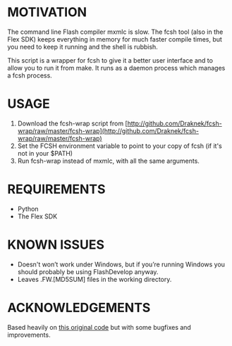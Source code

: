 MOTIVATION
==========

The command line Flash compiler mxmlc is slow. The fcsh tool (also in the Flex SDK)
keeps everything in memory for much faster compile times, but you need to keep it
running and the shell is rubbish.

This script is a wrapper for fcsh to give it a better user interface and to allow
you to run it from make. It runs as a daemon process which manages a fcsh process.


USAGE
=====

1. Download the fcsh-wrap script from [http://github.com/Draknek/fcsh-wrap/raw/master/fcsh-wrap](http://github.com/Draknek/fcsh-wrap/raw/master/fcsh-wrap)
2. Set the FCSH environment variable to point to your copy of fcsh (if it's not in your $PATH)
3. Run fcsh-wrap instead of mxmlc, with all the same arguments.


REQUIREMENTS
============

* Python
* The Flex SDK


KNOWN ISSUES
============

* Doesn't won’t work under Windows, but if you’re running Windows you should probably be using FlashDevelop anyway.
* Leaves .FW.[MD5SUM] files in the working directory.


ACKNOWLEDGEMENTS
================

Based heavily on [this original code](http://www.nabble.com/fcsh-wrapper-to-make-fcsh-work-with-make-td12375081.html) but with some bugfixes and improvements.



